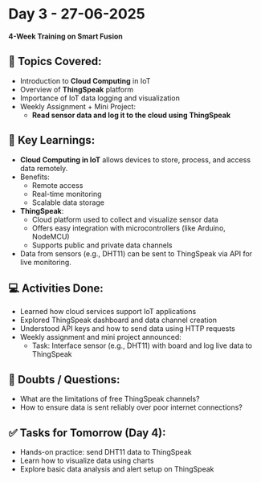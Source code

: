 # Day 3 - 27-06-2025
**4-Week Training on Smart Fusion**

## 📝 Topics Covered:
- Introduction to **Cloud Computing** in IoT
- Overview of **ThingSpeak** platform
- Importance of IoT data logging and visualization
- Weekly Assignment + Mini Project:
  - **Read sensor data and log it to the cloud using ThingSpeak**

## 🧠 Key Learnings:
- **Cloud Computing in IoT** allows devices to store, process, and access data remotely.
- Benefits:
  - Remote access
  - Real-time monitoring
  - Scalable data storage
- **ThingSpeak**:
  - Cloud platform used to collect and visualize sensor data
  - Offers easy integration with microcontrollers (like Arduino, NodeMCU)
  - Supports public and private data channels
- Data from sensors (e.g., DHT11) can be sent to ThingSpeak via API for live monitoring.

## 💻 Activities Done:
- Learned how cloud services support IoT applications
- Explored ThingSpeak dashboard and data channel creation
- Understood API keys and how to send data using HTTP requests
- Weekly assignment and mini project announced:
  - Task: Interface sensor (e.g., DHT11) with board and log live data to ThingSpeak

## 🤔 Doubts / Questions:
- What are the limitations of free ThingSpeak channels?
- How to ensure data is sent reliably over poor internet connections?

## ✅ Tasks for Tomorrow (Day 4):
- Hands-on practice: send DHT11 data to ThingSpeak
- Learn how to visualize data using charts
- Explore basic data analysis and alert setup on ThingSpeak
